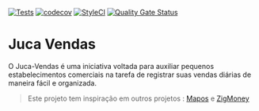 [![Tests](https://github.com/Joao-Bittencourt/juca-vendas/actions/workflows/test.yml/badge.svg)](https://github.com/Joao-Bittencourt/juca-vendas/actions/workflows/test.yml)
 [![codecov](https://codecov.io/gh/Joao-Bittencourt/juca-vendas/graph/badge.svg?token=NF7KAP3C9L)](https://codecov.io/gh/Joao-Bittencourt/juca-vendas)
 [![StyleCI](https://github.styleci.io/repos/869840984/shield?branch=master)](https://github.styleci.io/repos/869840984?branch=master)
 [![Quality Gate Status](https://sonarcloud.io/api/project_badges/measure?project=Joao-Bittencourt_juca-vendas&metric=alert_status)](https://sonarcloud.io/summary/new_code?id=Joao-Bittencourt_juca-vendas)

# Juca Vendas
O Juca-Vendas é uma iniciativa voltada para auxiliar pequenos estabelecimentos comerciais na tarefa de registrar suas vendas diárias de maneira fácil e organizada.


> Este projeto tem inspiração em outros projetos : [Mapos](https://github.com/RamonSilva20/mapos) e [ZigMoney](https://github.com/valdiney/zig)